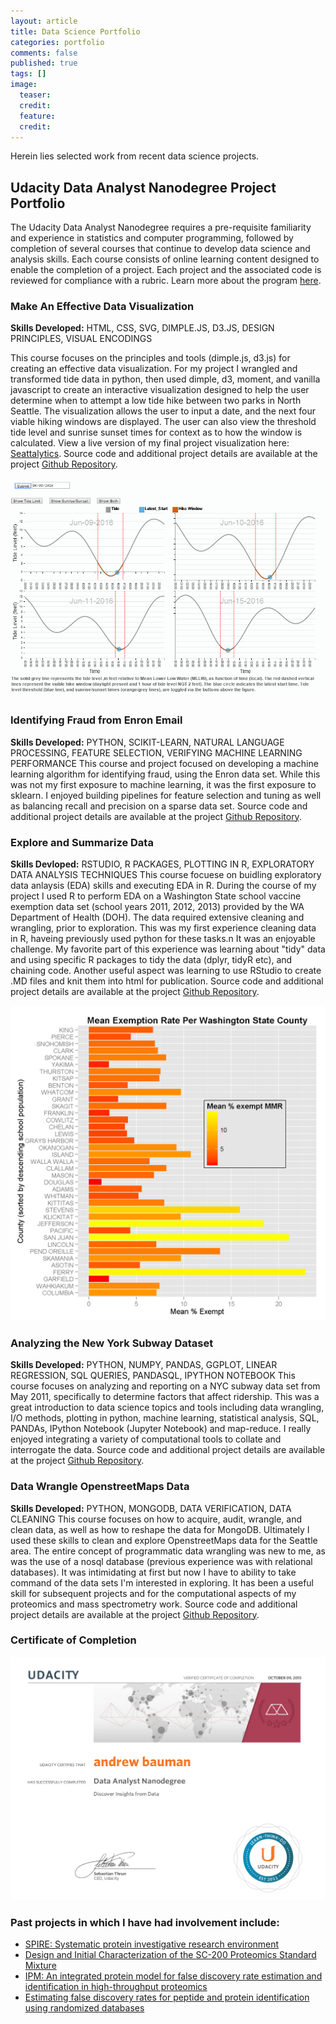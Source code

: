```yaml
---
layout: article
title: Data Science Portfolio
categories: portfolio
comments: false
published: true
tags: []
image:
  teaser:
  credit:
  feature:
  credit:
---
```


Herein lies selected work from recent data science projects.  

## Udacity Data Analyst Nanodegree Project Portfolio

The Udacity Data Analyst Nanodegree requires a pre-requisite familiarity and experience in statistics and computer programming, followed by completion of several courses that continue to develop data science and analysis skills.  Each course consists of online learning content designed to enable the completion of a project.  Each project and the associated code is reviewed for compliance with a rubric.  Learn more about the program [here](https://www.udacity.com/course/data-analyst-nanodegree--nd002).

### Make An Effective Data Visualization

**Skills Developed:** HTML, CSS, SVG, DIMPLE.JS, D3.JS, DESIGN PRINCIPLES, VISUAL ENCODINGS

This course focuses on the principles and tools (dimple.js, d3.js) for creating an effective data visualization. For my project I wrangled and transformed tide data in python, then used dimple, d3, moment, and vanilla javascript to create an interactive visualization designed to help the user determine when to attempt a low tide hike between two parks in North Seattle.  The visualization allows the user to input a date, and the next four viable hiking windows are displayed.  The user can also view the threshold tide level and sunrise sunset times for context as to how the window is calculated. View a live version of my final project visualization here: [Seattalytics](http://seattalytics.com).  Source code and additional project details are available at the project [Github Repository](https://github.com/baumanab/seattle_tides).

![Screen Shot](/images/data_analyst_portfolio/tide_vis.PNG)

### Identifying Fraud from Enron Email

**Skills Developed:** PYTHON, SCIKIT-LEARN, NATURAL LANGUAGE PROCESSING, FEATURE SELECTION, VERIFYING MACHINE LEARNING PERFORMANCE
This course and project focused on developing a machine learning algorithm for identifying fraud, using the Enron data set. While this was not my first exposure to machine learning, it was the first exposure to sklearn. I enjoyed building pipelines for feature selection and tuning as well as balancing recall and precision on a sparse data set.  Source code and additional project details are available at the project [Github Repository](https://github.com/baumanab/udacity_intro_machinelearning_project).

### Explore and Summarize Data

**Skills Devloped:** RSTUDIO, R PACKAGES, PLOTTING IN R, EXPLORATORY DATA ANALYSIS TECHNIQUES
This course focuese on buidling exploratory data anlaysis (EDA) skills and executing EDA in R. During the course of my project I used R to perform EDA on a Washington State school vaccine exemption data set (school years 2011, 2012, 2013) provided by the WA Department of Health (DOH). The data required extensive cleaning and wrangling, prior to exploration. This was my first experience cleaning data in R, haveing previously used python for these tasks.n  It was an enjoyable challenge. My favorite part of this experience was learning about "tidy" data and using specific R packages to tidy the data (dplyr, tidyR etc), and chaining code. Another useful aspect was learning to use RStudio to create .MD files and knit them into html for publication.  Source code and additional project details are available at the project [Github Repository](https://github.com/baumanab/EDA_R_Udacity).

![](/images/data_analyst_portfolio/final_plot_two.png)


### Analyzing the New York Subway Dataset

**Skills Developed:** PYTHON, NUMPY, PANDAS, GGPLOT, LINEAR REGRESSION, SQL QUERIES, PANDASQL, IPYTHON NOTEBOOK
This course focuses on analyzing and reporting on a NYC subway data set from May 2011, specifically to determine factors that affect ridership. This was a great introduction to data science topics and tools including data wrangling, I/O methods, plotting in python, machine learning, statistical analysis, SQL, PANDAs, IPython Notebook (Jupyter Notebook) and map-reduce. I really enjoyed integrating a variety of computational tools to collate and interrogate the data. Source code and additional project details are available at the project [Github Repository](https://github.com/baumanab/IntroDSProject).

### Data Wrangle OpenstreetMaps Data

**Skills Developed:** PYTHON, MONGODB, DATA VERIFICATION, DATA CLEANING
This course focuses on how to acquire, audit, wrangle, and clean data, as well as how to reshape the data for MongoDB. Ultimately I used these skills to clean and explore OpenstreetMaps data for the Seattle area. The entire concept of programmatic data wrangling was new to me, as was the use of a nosql database (previous experience was with relational databases). It was intimidating at first but now I have to ability to take command of the data sets I'm interested in exploring. It has been a useful skill for subsequent projects and for the computational aspects of my proteomics and mass spectrometry work. Source code and additional project details are available at the project [Github Repository](https://github.com/baumanab/udacity_mongo_github).


### Certificate of Completion

![DAND Certificate](/images/data_analyst_portfolio/DAND_certificate.png)

### Past projects in which I have had involvement include:

- [SPIRE: Systematic protein investigative research environment](http://www.sciencedirect.com/science/article/pii/S1874391911002004)
- [Design and Initial Characterization of the SC-200 Proteomics Standard Mixture](http://www.ncbi.nlm.nih.gov/pmc/articles/PMC3110723/)
- [IPM: An integrated protein model for false discovery rate estimation and identification in high-throughput proteomics](http://www.sciencedirect.com/science/article/pii/S1874391911002582)
- [Estimating false discovery rates for peptide and protein identification using randomized databases](http://onlinelibrary.wiley.com/doi/10.1002/pmic.200900619/full)
